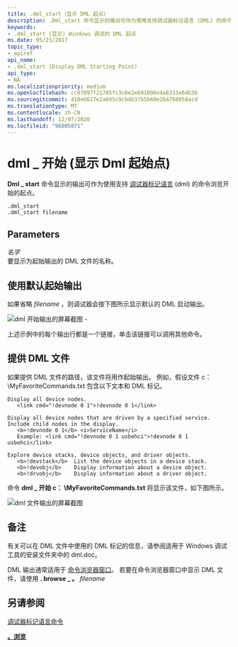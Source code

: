 ```yaml
---
title: .dml_start（显示 DML 起点）
description: .Dml_start 命令显示的输出可作为使用支持调试器标记语言 (DML) 的命令进行探索的起点。
keywords:
- .dml_start (显示) Windows 调试的 DML 起点
ms.date: 05/23/2017
topic_type:
- apiref
api_name:
- .dml_start (Display DML Starting Point)
api_type:
- NA
ms.localizationpriority: medium
ms.openlocfilehash: cc07897f21785fc3c6e2e691896e4a6331e64b36
ms.sourcegitcommit: 418e6617e2a695c9cb4b37b5b60e264760858acd
ms.translationtype: MT
ms.contentlocale: zh-CN
ms.lasthandoff: 12/07/2020
ms.locfileid: "96805871"
---
```

# <a name="dml_start-display-dml-starting-point"></a>dml \_ 开始 (显示 Dml 起始点) 


**Dml \_ start** 命令显示的输出可作为使用支持 [调试器标记语言](debugger-markup-language-commands.md) (dml) 的命令浏览开始的起点。

```dbgcmd
.dml_start
.dml_start filename
```

## <a name="span-idparametersspanspan-idparametersspanspan-idparametersspanparameters"></a><span id="Parameters"></span><span id="parameters"></span><span id="PARAMETERS"></span>Parameters


<span id="filename"></span><span id="FILENAME"></span>*名字*  
要显示为起始输出的 DML 文件的名称。

## <a name="span-idusing_the_default_starting_outputspanspan-idusing_the_default_starting_outputspanspan-idusing_the_default_starting_outputspanusing-the-default-starting-output"></a><span id="Using_the_Default_Starting_Output"></span><span id="using_the_default_starting_output"></span><span id="USING_THE_DEFAULT_STARTING_OUTPUT"></span>使用默认起始输出


如果省略 *filename* ，则调试器会按下图所示显示默认的 DML 启动输出。

![dml 开始输出的屏幕截图 \-](images/dmlstart01.png)

上述示例中的每个输出行都是一个链接，单击该链接可以调用其他命令。

## <a name="span-idproviding_a_dml_filespanspan-idproviding_a_dml_filespanspan-idproviding_a_dml_filespanproviding-a-dml-file"></a><span id="Providing_a_DML_File"></span><span id="providing_a_dml_file"></span><span id="PROVIDING_A_DML_FILE"></span>提供 DML 文件


如果提供 DML 文件的路径，该文件将用作起始输出。 例如，假设文件 c： \\MyFavoriteCommands.txt 包含以下文本和 DML 标记。

```dbgcmd
Display all device nodes.
   <link cmd="!devnode 0 1">!devnode 0 1</link>

Display all device nodes that are driven by a specified service.
Include child nodes in the display.
   <b>!devnode 0 1</b> <i>ServiceName</i>  
   Example: <link cmd="!devnode 0 1 usbehci">!devnode 0 1 usbehci</link>

Explore device stacks, device objects, and driver objects.
   <b>!devstack</b>  List the device objects in a device stack.
   <b>!devobj</b>    Display information about a device object.
   <b>!drvobj</b>    Display information about a driver object.
```

命令 **dml \_ 开始 c： \\MyFavoriteCommands.txt** 将显示该文件，如下图所示。

![dml 文件输出的屏幕截图](images/dmlstart02.png)

<a name="remarks"></a>备注
-------

有关可以在 DML 文件中使用的 DML 标记的信息，请参阅适用于 Windows 调试工具的安装文件夹中的 dml.doc。

DML 输出通常适用于 [命令浏览器窗口](command-browser-window.md)。 若要在命令浏览器窗口中显示 DML 文件，请使用 **. browse \_ 。** *filename*

## <a name="span-idsee_alsospansee-also"></a><span id="see_also"></span>另请参阅


[调试器标记语言命令](debugger-markup-language-commands.md)

[**。浏览**](-browse--display-command-in-browser-.md)

 

 






